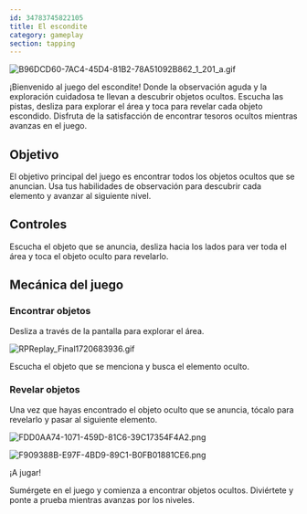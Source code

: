 ```yaml
---
id: 34783745822105
title: El escondite
category: gameplay
section: tapping
---
```

![B96DCD60-7AC4-45D4-81B2-78A51092B862_1_201_a.gif](https://help.studycat.com/hc/article_attachments/34930712507545)

¡Bienvenido al juego del escondite! Donde la observación aguda y la exploración cuidadosa te llevan a descubrir objetos ocultos. Escucha las pistas, desliza para explorar el área y toca para revelar cada objeto escondido. Disfruta de la satisfacción de encontrar tesoros ocultos mientras avanzas en el juego.

Objetivo
--------

El objetivo principal del juego es encontrar todos los objetos ocultos que se anuncian. Usa tus habilidades de observación para descubrir cada elemento y avanzar al siguiente nivel.

Controles
---------

Escucha el objeto que se anuncia, desliza hacia los lados para ver toda el área y toca el objeto oculto para revelarlo.

Mecánica del juego
-----------------

### Encontrar objetos

Desliza a través de la pantalla para explorar el área.

![RPReplay_Final1720683936.gif](https://help.studycat.com/hc/article_attachments/34930712511513)

Escucha el objeto que se menciona y busca el elemento oculto.

### Revelar objetos

Una vez que hayas encontrado el objeto oculto que se anuncia, tócalo para revelarlo y pasar al siguiente elemento.

![FDD0AA74-1071-459D-81C6-39C17354F4A2.png](https://help.studycat.com/hc/article_attachments/34783745782809)

![F909388B-E97F-4BD9-89C1-B0FB01881CE6.png](https://help.studycat.com/hc/article_attachments/34783721841177)

¡A jugar!

Sumérgete en el juego y comienza a encontrar objetos ocultos. Diviértete y ponte a prueba mientras avanzas por los niveles.

